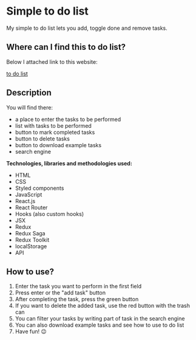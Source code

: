 # Simple to do list

My simple to do list lets you add, toggle done and remove tasks.

## Where can I find this to do list?

Below I attached link to this website:

[to do list](https://anetaszynal.github.io/to_do_list_react/)

## Description

You will find there:

- a place to enter the tasks to be performed
- list with tasks to be performed
- button to mark completed tasks
- button to delete tasks
- button to download example tasks
- search engine

**Technologies, libraries and methodologies used:**

- HTML
- CSS
- Styled components
- JavaScript
- React.js
- React Router
- Hooks (also custom hooks)
- JSX
- Redux
- Redux Saga
- Redux Toolkit
- localStorage
- API

## How to use?

1. Enter the task you want to perform in the first field
2. Press enter or the "add task" button
3. After completing the task, press the green button
4. If you want to delete the added task, use the red button with the trash can
5. You can filter your tasks by writing part of task in the search engine
6. You can also download example tasks and see how to use to do list
7. Have fun! 😉
